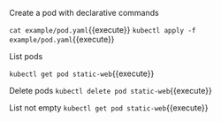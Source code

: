Create a pod with declarative commands

`cat example/pod.yaml`{{execute}}
`kubectl apply -f example/pod.yaml`{{execute}}

List pods

`kubectl get pod static-web`{{execute}}

Delete pods
`kubectl delete pod static-web`{{execute}}

List not empty
`kubectl get pod static-web`{{execute}}
